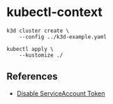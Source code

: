 # kubectl-context

```
k3d cluster create \
    --config ../k3d-example.yaml

kubectl apply \
    --kustomize ./
```

## References

* [Disable ServiceAccount Token](https://kubernetes.io/docs/tasks/configure-pod-container/configure-service-account/#use-the-default-service-account-to-access-the-api-server)
